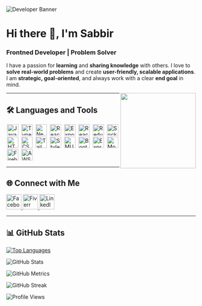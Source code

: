 ![Developer Banner](https://i.ibb.co/2tT5v6v/modern-dev-banner.jpg)

# Hi there 👋, I'm Sabbir
### Frontned Developer | Problem Solver

I have a passion for **learning** and **sharing knowledge** with others. I love to **solve real-world problems** and create **user-friendly, scalable applications**. I am **strategic, goal-oriented**, and always work with a clear **end goal** in mind.

<img alt="" src=https://github.com/dinushchathurya/dinushchathurya/blob/master/cat.png width=200 align=right>

---

## 🛠️ Languages and Tools
<p>
  <img src="https://img.shields.io/badge/javascript-%23323330.svg?style=flat&logo=javascript&logoColor=%23F7DF1E" alt="JavaScript" height="30" hspace="2">
  <img src="https://img.shields.io/badge/typescript-%23007ACC.svg?style=flat&logo=typescript&logoColor=white" alt="TypeScript" height="30" hspace="2">
  <img src="https://img.shields.io/badge/Next-black?style=flat&logo=next.js&logoColor=white" alt="Next js" height="30" hspace="2">
  <img src="https://img.shields.io/badge/react_native-%2320232a.svg?style=flat&logo=react&logoColor=%2361DAFB" alt="React Native" height="30" hspace="2">
  <img src="https://img.shields.io/badge/expo-1C1E24?style=flat&logo=expo&logoColor=#D04A37" alt="Expo" height="30" hspace="2">
  <img src="https://img.shields.io/badge/react-%2320232a.svg?style=flat&logo=react&logoColor=%2361DAFB" alt="React" height="30" hspace="2">
  <img src="https://img.shields.io/badge/redux-%23593d88.svg?style=flat&logo=redux&logoColor=white" alt="Redux" height="30" hspace="2">
  <img src="https://img.shields.io/badge/Socket.io-black?style=flat&logo=socket.io&badgeColor=010101" alt="Socket io" height="30" hspace="2">
  <img src="https://img.shields.io/badge/html5-%23E34F26.svg?style=flat&logo=html5&logoColor=white" alt="HTML 5" height="30" hspace="2">
  <img src="https://img.shields.io/badge/css3-%231572B6.svg?style=flat&logo=css3&logoColor=white" alt="CSS3" height="30" hspace="2">
  <img src="https://img.shields.io/badge/tailwindcss-%2338B2AC.svg?style=flat&logo=tailwind-css&logoColor=white" alt="Tailwind css" height="30" hspace="2">
  <img src="https://img.shields.io/badge/styled--components-DB7093?style=flat&logo=styled-components&logoColor=white" alt="Styled component" height="30" hspace="2">
  <img src="https://img.shields.io/badge/MUI-%230081CB.svg?style=flat&logo=material-ui&logoColor=white" alt="MUI" height="30" hspace="2">
  <img src="https://img.shields.io/badge/bootstrap-%23563D7C.svg?style=flat&logo=bootstrap&logoColor=white" alt="Bootstrap" height="30" hspace="2">
  <img src="https://img.shields.io/badge/express.js-%23404d59.svg?style=flat&logo=express&logoColor=%2361DAFB" alt="Express js" height="30" hspace="2">
  <img src="https://img.shields.io/badge/MongoDB-%234ea94b.svg?style=flat&logo=mongodb&logoColor=white" alt="Mongo db" height="30" hspace="2">
  <img src="https://img.shields.io/badge/firebase-%23039BE5.svg?style=flat&logo=firebase" alt="Firebase" height="30" hspace="2">
  <img src="https://img.shields.io/badge/AWS-%23FF9900.svg?style=flat&logo=amazon-aws&logoColor=white" alt="AWS" height="30" hspace="2">
</p>

---

## 🌐 Connect with Me
<p>
  <a href="https://www.facebook.com/neamul.sabbir" target="_blank">
    <img src="https://i.ibb.co/BtbDHY1/facebook.png" alt="Facebook" height="40">
  </a>
  <a href="https://www.fiverr.com/sabbir520" target="_blank">
    <img src="https://i.ibb.co/W3zL3P3/fiverr.png" alt="Fiverr" height="40">
  </a>
  <a href="https://www.linkedin.com/in/neamul-sabbir/" target="_blank">
    <img src="https://i.ibb.co/WPQ3DyF/linkedin.png" alt="LinkedIn" height="40">
  </a>
</p>

---

## 📊 GitHub Stats
[![Top Languages](https://github-readme-stats.vercel.app/api/top-langs/?username=neamulsabbir&layout=compact)](https://github.com/neamulsabbir)

![GitHub Stats](https://github-readme-stats.vercel.app/api?username=neamulsabbir&show_icons=true)

![GitHub Metrics](https://metrics.lecoq.io/neamulsabbir)

![GitHub Streak](https://streak-stats.demolab.com/?user=neamulsabbir)

![Profile Views](https://komarev.com/ghpvc/?username=neamulsabbir)
